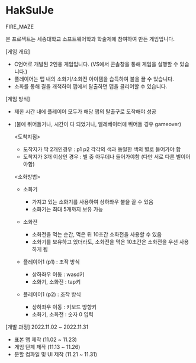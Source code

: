 # HakSulJe
FIRE_MAZE

본 프로젝트는 세종대학교 소프트웨어학과 학술제에 참여하여 만든 게임입니다.

[게임 개요]
- C언어로 개발된 2인용 게임입니다. (VS에서 콘솔창을 통해 게임을 실행할 수 있습니다.)
- 플레이어는 맵 내의 소화기/소화전 아이템을 습득하여 불을 끌 수 있습니다.
- 소화를 통해 길을 개척하여 맵에서 탈출하면 맵을 클리어할 수 있습니다.


[게임 방식]
- 제한 시간 내에 플레이어 모두가 해당 맵의 탈출구로 도착해야 성공
- (불에 뛰어들거나, 시간이 다 되었거나, 엘레베이터에 뛰어들 경우 gameover)

  <도착지점>
  - 도착지가 딱 2개인경우 : p1 p2 각각의 색과 동일한 색의 별로 들어가야 함
  - 도착지가 3개 이상인 경우 : 별 중 아무데나 들어가야함 (다만 서로 다른 별이어야함)

  <소화방법>
  - 소화기
      - 가지고 있는 소화기를 사용하여 상하좌우 불을 끌 수 있음
      - 소화기는 최대 5개까지 보유 가능
  - 소화전
      - 소화전을 먹는 순간, 먹은 뒤 10초간 소화전을 사용할 수 있음
      - 소화기를 보유하고 있더라도, 소화전을 먹은 10초간은 소화전을 우선 사용하게 됨

   - 플레이어1 (p1) : 조작 방식
      - 상하좌우 이동 : wasd키
      - 소화기, 소화전 : tap키

   - 플레이어1 (p2) : 조작 방식
      - 상하좌우 이동 : 키보드 방향키
      - 소화기, 소화전 : 숫자 0 입력

[개발 과정]
2022.11.02 ~ 2022.11.31
 - 표본 맵 제작 (11.02 ~ 11.23)
 - 게임 단계 제작 (11.13 ~ 11.26)
 - 분할 컴파일 및 UI 제작 (11.21 ~ 11.31)
